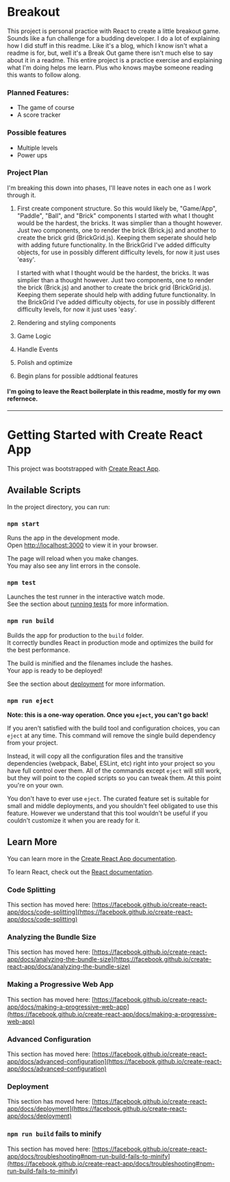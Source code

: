 # Breakout

This project is personal practice with React to create a little breakout game. Sounds like a fun challenge for a budding developer. I do a lot of explaining how I did stuff in this readme. Like it's a blog, which I know isn't what a readme is for, but, well it's a Break Out game there isn't much else to say about it in a readme. This entire project is a practice exercise and explaining what I'm doing helps me learn. Plus who knows maybe someone reading this wants to follow along.

### Planned Features:

- The game of course
- A score tracker

### Possible features

- Multiple levels
- Power ups

### Project Plan

I'm breaking this down into phases, I'll leave notes in each one as I work through it.

1. First create component structure. So this would likely be, "Game/App", "Paddle", "Ball", and "Brick" components
    I started with what I thought would be the hardest, the bricks. It was simplier than a thought however. Just two components, one to render the brick (Brick.js) and another to create the brick grid (BrickGrid.js). Keeping them seperate should help with adding future functionality. In the BrickGrid I've added difficulty objects, for use in possibly different difficulty levels, for now it just uses 'easy'.

    I started with what I thought would be the hardest, the bricks. It was simplier than a thought however. Just two components, one to render the brick (Brick.js) and another to create the brick grid (BrickGrid.js). Keeping them seperate should help with adding future functionality. In the BrickGrid I've added difficulty objects, for use in possibly different difficulty levels, for now it just uses 'easy'.

2. Rendering and styling components

3. Game Logic

4. Handle Events

5. Polish and optimize

6. Begin plans for possible addtional features


#### I'm going to leave the React boilerplate in this readme, mostly for my own refernece.


***

# Getting Started with Create React App

This project was bootstrapped with [Create React App](https://github.com/facebook/create-react-app).

## Available Scripts

In the project directory, you can run:

### `npm start`

Runs the app in the development mode.\
Open [http://localhost:3000](http://localhost:3000) to view it in your browser.

The page will reload when you make changes.\
You may also see any lint errors in the console.

### `npm test`

Launches the test runner in the interactive watch mode.\
See the section about [running tests](https://facebook.github.io/create-react-app/docs/running-tests) for more information.

### `npm run build`

Builds the app for production to the `build` folder.\
It correctly bundles React in production mode and optimizes the build for the best performance.

The build is minified and the filenames include the hashes.\
Your app is ready to be deployed!

See the section about [deployment](https://facebook.github.io/create-react-app/docs/deployment) for more information.

### `npm run eject`

**Note: this is a one-way operation. Once you `eject`, you can't go back!**

If you aren't satisfied with the build tool and configuration choices, you can `eject` at any time. This command will remove the single build dependency from your project.

Instead, it will copy all the configuration files and the transitive dependencies (webpack, Babel, ESLint, etc) right into your project so you have full control over them. All of the commands except `eject` will still work, but they will point to the copied scripts so you can tweak them. At this point you're on your own.

You don't have to ever use `eject`. The curated feature set is suitable for small and middle deployments, and you shouldn't feel obligated to use this feature. However we understand that this tool wouldn't be useful if you couldn't customize it when you are ready for it.

## Learn More

You can learn more in the [Create React App documentation](https://facebook.github.io/create-react-app/docs/getting-started).

To learn React, check out the [React documentation](https://reactjs.org/).

### Code Splitting

This section has moved here: [https://facebook.github.io/create-react-app/docs/code-splitting](https://facebook.github.io/create-react-app/docs/code-splitting)

### Analyzing the Bundle Size

This section has moved here: [https://facebook.github.io/create-react-app/docs/analyzing-the-bundle-size](https://facebook.github.io/create-react-app/docs/analyzing-the-bundle-size)

### Making a Progressive Web App

This section has moved here: [https://facebook.github.io/create-react-app/docs/making-a-progressive-web-app](https://facebook.github.io/create-react-app/docs/making-a-progressive-web-app)

### Advanced Configuration

This section has moved here: [https://facebook.github.io/create-react-app/docs/advanced-configuration](https://facebook.github.io/create-react-app/docs/advanced-configuration)

### Deployment

This section has moved here: [https://facebook.github.io/create-react-app/docs/deployment](https://facebook.github.io/create-react-app/docs/deployment)

### `npm run build` fails to minify

This section has moved here: [https://facebook.github.io/create-react-app/docs/troubleshooting#npm-run-build-fails-to-minify](https://facebook.github.io/create-react-app/docs/troubleshooting#npm-run-build-fails-to-minify)
